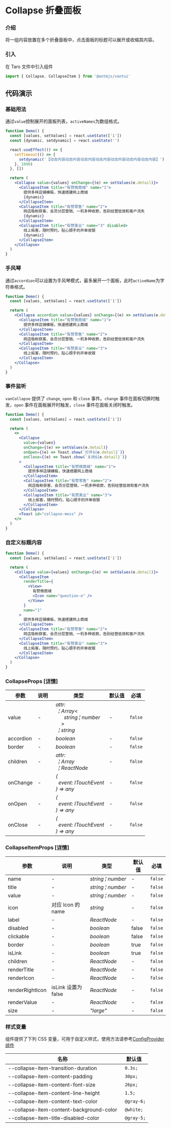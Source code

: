 # Collapse 折叠面板

### 介绍

将一组内容放置在多个折叠面板中，点击面板的标题可以展开或收缩其内容。

### 引入

在 Taro 文件中引入组件

```js
import { Collapse, CollapseItem } from '@antmjs/vantui'
```

## 代码演示

### 基础用法

通过`value`控制展开的面板列表，`activeNames`为数组格式。

```jsx
function Demo() {
  const [values, setValues] = react.useState(['1'])
  const [dynamic, setdynamic] = react.useState('')

  react.useEffect(() => {
    setTimeout(() => {
      setdynamic('【动态内容动态内容动态内容动态内容动态内容动态内容动态内容】')
    }, 1000)
  }, [])

  return (
    <Collapse value={values} onChange={(e) => setValues(e.detail)}>
      <CollapseItem title="有赞微商城" name="1">
        提供多样店铺模板，快速搭建网上商城
        {dynamic}
      </CollapseItem>
      <CollapseItem title="有赞零售" name="2">
        网店吸粉获客、会员分层营销、一机多种收款，告别经营低效和客户流失
        {dynamic}
      </CollapseItem>
      <CollapseItem title="有赞美业" name="3" disabled>
        线上拓客，随时预约，贴心顺手的开单收银
        {dynamic}
      </CollapseItem>
    </Collapse>
  )
}
```

### 手风琴

通过`accordion`可以设置为手风琴模式，最多展开一个面板，此时`activeName`为字符串格式。

```jsx
function Demo() {
  const [values, setValues] = react.useState(['1'])

  return (
    <Collapse accordion value={values} onChange={(e) => setValues(e.detail)}>
      <CollapseItem title="有赞微商城" name="1">
        提供多样店铺模板，快速搭建网上商城
      </CollapseItem>
      <CollapseItem title="有赞零售" name="2">
        网店吸粉获客、会员分层营销、一机多种收款，告别经营低效和客户流失
      </CollapseItem>
      <CollapseItem title="有赞美业" name="3">
        线上拓客，随时预约，贴心顺手的开单收银
      </CollapseItem>
    </Collapse>
  )
}
```

### 事件监听

`vanCollapse` 提供了 `change`, `open` 和 `close` 事件。`change` 事件在面板切换时触发，`open` 事件在面板展开时触发，`close` 事件在面板关闭时触发。

```jsx
function Demo() {
  const [values, setValues] = react.useState(['1'])

  return (
    <>
      <Collapse
        value={values}
        onChange={(e) => setValues(e.detail)}
        onOpen={(e) => Toast.show(`打开${e.detail}`)}
        onClose={(e) => Toast.show(`关闭${e.detail}`)}
      >
        <CollapseItem title="有赞微商城" name="1">
          提供多样店铺模板，快速搭建网上商城
        </CollapseItem>
        <CollapseItem title="有赞零售" name="2">
          网店吸粉获客、会员分层营销、一机多种收款，告别经营低效和客户流失
        </CollapseItem>
        <CollapseItem title="有赞美业" name="3">
          线上拓客，随时预约，贴心顺手的开单收银
        </CollapseItem>
      </Collapse>
      <Toast id="collapse-mess" />
    </>
  )
}
```

### 自定义标题内容

```jsx
function Demo() {
  const [values, setValues] = react.useState(['1'])

  return (
    <Collapse value={values} onChange={(e) => setValues(e.detail)}>
      <CollapseItem
        renderTitle={
          <View>
            有赞微商城
            <Icon name="question-o" />
          </View>
        }
        name="1"
      >
        提供多样店铺模板，快速搭建网上商城
      </CollapseItem>
      <CollapseItem title="有赞零售" name="2">
        网店吸粉获客、会员分层营销、一机多种收款，告别经营低效和客户流失
      </CollapseItem>
      <CollapseItem title="有赞美业" name="3">
        线上拓客，随时预约，贴心顺手的开单收银
      </CollapseItem>
    </Collapse>
  )
}
```

### CollapseProps [[详情]](https://github.com/AntmJS/vantui/tree/main/packages/vantui/types/collapse.d.ts)

| 参数      | 说明 | 类型                                                                                                                                                                                                                                                      | 默认值 | 必填    |
| --------- | ---- | --------------------------------------------------------------------------------------------------------------------------------------------------------------------------------------------------------------------------------------------------------- | ------ | ------- |
| value     | -    | _&nbsp;&nbsp;attr:<br/>&nbsp;&nbsp;&nbsp;&nbsp;&brvbar;&nbsp;Array<<br/>&nbsp;&nbsp;&nbsp;&nbsp;&nbsp;&nbsp;&nbsp;&nbsp;string&nbsp;&brvbar;&nbsp;number<br/>&nbsp;&nbsp;&nbsp;&nbsp;&nbsp;&nbsp;><br/>&nbsp;&nbsp;&nbsp;&nbsp;&brvbar;&nbsp;string<br/>_ | -      | `false` |
| accordion | -    | _&nbsp;&nbsp;boolean<br/>_                                                                                                                                                                                                                                | -      | `false` |
| border    | -    | _&nbsp;&nbsp;boolean<br/>_                                                                                                                                                                                                                                | -      | `false` |
| children  | -    | _&nbsp;&nbsp;attr:<br/>&nbsp;&nbsp;&nbsp;&nbsp;&brvbar;&nbsp;Array<ReactNode><br/>&nbsp;&nbsp;&nbsp;&nbsp;&brvbar;&nbsp;ReactNode<br/>_                                                                                                                   | -      | `false` |
| onChange  | -    | _&nbsp;&nbsp;(<br/>&nbsp;&nbsp;&nbsp;&nbsp;event:&nbsp;ITouchEvent<br/>&nbsp;&nbsp;)&nbsp;=>&nbsp;any<br/>_                                                                                                                                               | -      | `false` |
| onOpen    | -    | _&nbsp;&nbsp;(<br/>&nbsp;&nbsp;&nbsp;&nbsp;event:&nbsp;ITouchEvent<br/>&nbsp;&nbsp;)&nbsp;=>&nbsp;any<br/>_                                                                                                                                               | -      | `false` |
| onClose   | -    | _&nbsp;&nbsp;(<br/>&nbsp;&nbsp;&nbsp;&nbsp;event:&nbsp;ITouchEvent<br/>&nbsp;&nbsp;)&nbsp;=>&nbsp;any<br/>_                                                                                                                                               | -      | `false` |

### CollapseItemProps [[详情]](https://github.com/AntmJS/vantui/tree/main/packages/vantui/types/collapse.d.ts)

| 参数            | 说明                | 类型                                                | 默认值 | 必填    |
| --------------- | ------------------- | --------------------------------------------------- | ------ | ------- |
| name            | -                   | _&nbsp;&nbsp;string&nbsp;&brvbar;&nbsp;number<br/>_ | -      | `false` |
| title           | -                   | _&nbsp;&nbsp;string&nbsp;&brvbar;&nbsp;number<br/>_ | -      | `false` |
| value           | -                   | _&nbsp;&nbsp;string&nbsp;&brvbar;&nbsp;number<br/>_ | -      | `false` |
| icon            | 对应 Icon 的 name   | _&nbsp;&nbsp;string<br/>_                           | -      | `false` |
| label           | -                   | _&nbsp;&nbsp;ReactNode<br/>_                        | -      | `false` |
| disabled        | -                   | _&nbsp;&nbsp;boolean<br/>_                          | false  | `false` |
| clickable       | -                   | _&nbsp;&nbsp;boolean<br/>_                          | false  | `false` |
| border          | -                   | _&nbsp;&nbsp;boolean<br/>_                          | true   | `false` |
| isLink          | -                   | _&nbsp;&nbsp;boolean<br/>_                          | true   | `false` |
| children        | -                   | _&nbsp;&nbsp;ReactNode<br/>_                        | -      | `false` |
| renderTitle     | -                   | _&nbsp;&nbsp;ReactNode<br/>_                        | -      | `false` |
| renderIcon      | -                   | _&nbsp;&nbsp;ReactNode<br/>_                        | -      | `false` |
| renderRightIcon | isLink 设置为 false | _&nbsp;&nbsp;ReactNode<br/>_                        | -      | `false` |
| renderValue     | -                   | _&nbsp;&nbsp;ReactNode<br/>_                        | -      | `false` |
| size            | -                   | _&nbsp;&nbsp;"large"<br/>_                          | -      | `false` |

### 样式变量

组件提供了下列 CSS 变量，可用于自定义样式，使用方法请参考[ConfigProvider 组件](https://antmjs.github.io/vantui/#/config-provider)

| 名称                                     | 默认值      |
| ---------------------------------------- | ----------- |
| --collapse-item-transition-duration      | ` 0.3s;`    |
| --collapse-item-content-padding          | ` 30px;`    |
| --collapse-item-content-font-size        | ` 26px;`    |
| --collapse-item-content-line-height      | ` 1.5;`     |
| --collapse-item-content-text-color       | ` @gray-6;` |
| --collapse-item-content-background-color | ` @white;`  |
| --collapse-item-title-disabled-color     | ` @gray-5;` |
